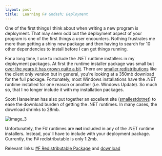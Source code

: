 ```yaml
---
layout: post
title:  Learning F# &ndash; Deployment
---
```

One of the first things I think about when writing a new program is deployment. That may seem odd but the deployment aspect of your program is one of the first things a user encounters. Nothing frustrates me more than getting a shiny new package and then having to search for 10 other dependencies to install before I can get things running.

For a long time, I use to include the .NET runtime installers in my deployment packages. At first the runtime installer package was small but [over the years it has grown quite a bit](http://www.hanselman.com/blog/SmallestDotNetOnTheSizeOfTheNETFramework.aspx). There are [smaller redistributions](http://msdn.microsoft.com/en-us/library/5a4x27ek.aspx) like the client only version but in general, you're looking at a 350mb download for the full package. Fortunately, most Windows installations have the .NET runtime installed for one reason or another (i.e. Windows Update). So much so, that I no longer include it with my installation packages.

Scott Hanselman has also put together an excellent site ([smallestdotnet](http://www.hanselman.com/smallestdotnet/)) to ease the download burden of getting the .NET runtimes. In many cases, the download shrinks to 28mb.

![image_3](/content/images/blog/Learning-F--Deployment_7725/image_3.png)

Unfortunately, the F# runtimes are **not** included in any of the .NET runtime installers. Instead, you'll have to include with your deployment package. Currently, the F# redistributable is only 1.2mb.

Relevant links: [#F Redistributable Package](http://msdn.microsoft.com/en-us/library/ee829875.aspx) and [download](http://go.microsoft.com/fwlink/?LinkID=228912&clcid=0x409)

